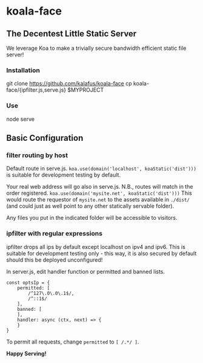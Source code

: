 # koala-face

## The Decentest Little Static Server

We leverage Koa to make a trivially secure bandwidth efficient static file server!

### Installation

git clone https://github.com/kalafus/koala-face
cp koala-face/{ipfilter.js,serve.js} $MYPROJECT

### Use

node serve

## Basic Configuration

### filter routing by host

Default route in serve.js.
`koa.use(domain('localhost', koaStatic('dist')))`
is suitable for development testing by default.

Your real web address will go also in serve.js. N.B., routes will match in the order registered.
`koa.use(domain('mysite.net', koaStatic('dist')))`
This would route the requestor of `mysite.net` to the assets available in `./dist/` (and could just as well point to any other statically servable folder).

Any files you put in the indicated folder will be accessible to visitors.

### ipfilter with regular expressions

ipfilter drops all ips by default except localhost on ipv4 and ipv6. This is suitable for development testing only - this way, it is also secured by default should this be deployed unconfigured!

In server.js, edit handler function or permitted and banned lists.

```
const optsIp = {
	permitted: [
		/^127\.0\.0\.1$/,
		/^::1$/
	],
	banned: [
	],
	handler: async (ctx, next) => {
	}
}
```

To permit all requests, change `permitted` to `[ /.*/ ]`.

**Happy Serving!**
